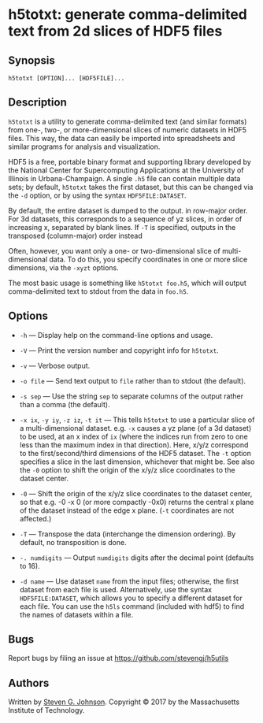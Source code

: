 # h5totxt: generate comma-delimited text from 2d slices of HDF5 files

## Synopsis

    h5totxt [OPTION]... [HDF5FILE]...

## Description

`h5totxt` is a utility to generate comma-delimited text (and similar formats) from one-, two-, or more-dimensional slices of numeric datasets in HDF5 files. This way, the data can easily be imported into spreadsheets and similar programs for analysis and visualization.

HDF5 is a free, portable binary format and supporting library developed by the National Center for Supercomputing Applications at the University of Illinois in Urbana-Champaign. A single `.h5` file can contain multiple data sets; by default, `h5totxt` takes the first dataset, but this can be changed via the `-d` option, or by using the syntax `HDF5FILE:DATASET`.

By default, the entire dataset is dumped to the output. in row-major order. For 3d datasets, this corresponds to a sequence of yz slices, in order of increasing x, separated by blank lines. If `-T` is specified, outputs in the transposed (column-major) order instead

Often, however, you want only a one- or two-dimensional slice of multi-dimensional data. To do this, you specify coordinates in one or more slice dimensions, via the `-xyzt` options.

The most basic usage is something like `h5totxt foo.h5`, which will output comma-delimited text to stdout from the data in `foo.h5`.

## Options

* `-h` — Display help on the command-line options and usage.

* `-V` — Print the version number and copyright info for `h5totxt`.

* `-v` — Verbose output.

* `-o file` — Send text output to `file` rather than to stdout (the default).

* `-s sep` — Use the string `sep` to separate columns of the output rather than a comma (the default).

* `-x ix`, `-y iy`, `-z iz`, `-t it` — This tells `h5totxt` to use a particular slice of a multi-dimensional dataset. e.g. `-x` causes a yz plane (of a 3d dataset) to be used, at an x index of `ix` (where the indices run from zero to one less than the maximum index in that direction). Here, x/y/z correspond to the first/second/third dimensions of the HDF5 dataset. The `-t` option specifies a slice in the last dimension, whichever that might be. See also the `-0` option to shift the origin of the x/y/z slice coordinates to the dataset center.

* `-0` — Shift the origin of the x/y/z slice coordinates to the dataset center, so that e.g. -0 -x 0 (or more compactly -0x0) returns the central x plane of the dataset instead of the edge x plane. (`-t` coordinates are not affected.)

* `-T` — Transpose the data (interchange the dimension ordering). By default, no transposition is done.

* `-. numdigits` — Output `numdigits` digits after the decimal point (defaults to 16).

* `-d name` — Use dataset `name` from the input files; otherwise, the first dataset from each file is used. Alternatively, use the syntax `HDF5FILE:DATASET`, which allows you to specify a different dataset for each file. You can use the `h5ls` command (included with hdf5) to find the names of datasets within a file.

## Bugs

Report bugs by filing an issue at https://github.com/stevengj/h5utils

## Authors

Written by [Steven G. Johnson](http://math.mit.edu/~stevenj/). Copyright © 2017 by the Massachusetts Institute of Technology.
